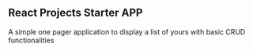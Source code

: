 ## React Projects Starter APP

A simple one pager application to display a list of yours with basic CRUD functionalities